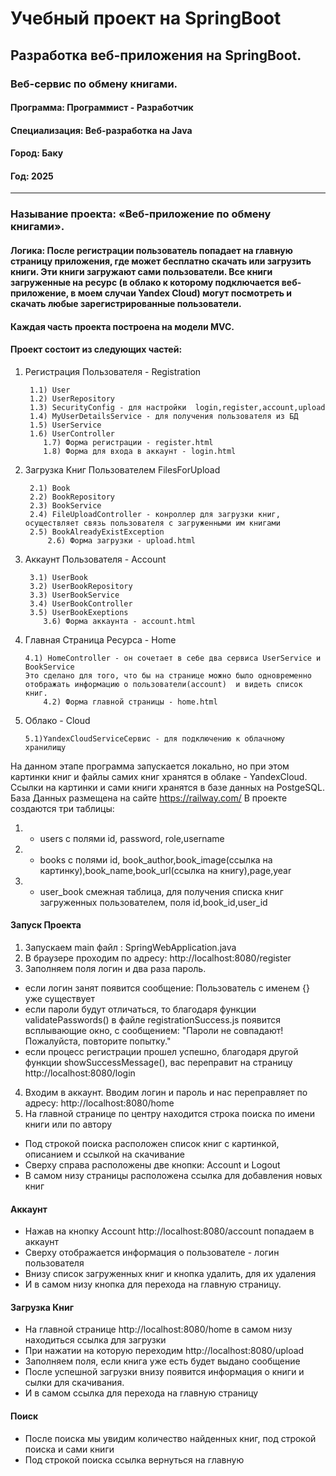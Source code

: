 # Учебный проект на SpringBoot

## Разработка веб-приложения на SpringBoot.
### Веб-сервис по обмену книгами.


#### Программа: Программист - Разработчик
#### Специализация: Веб-разработка на Java 


#### Город: Баку
#### Год: 2025

-------------------------------------------------

### Называние проекта: «Веб-приложение по обмену книгами».
#### Логика: После регистрации пользователь попадает на главную страницу приложения, где может бесплатно скачать или загрузить книги. Эти книги загружают сами пользователи. Все книги загруженные на ресурс (в облако к которому подключается веб-приложение, в моем случаи Yandex Cloud) могут посмотреть и скачать любые зарегистрированные пользователи.



#### Каждая часть проекта построена на модели MVC.
#### Проект состоит из следующих частей:
1) Регистрация Пользователя - Registration

        1.1) User
        1.2) UserRepository
        1.3) SecurityConfig - для настройки  login,register,account,upload
        1.4) MyUserDetailsService - для получения пользователя из БД
        1.5) UserService
        1.6) UserController
           1.7) Форма регистрации - register.html
           1.8) Форма для входа в аккаунт - login.html

2) Загрузка Книг Пользователем FilesForUpload

        2.1) Book
        2.2) BookRepository
        2.3) BookService
        2.4) FileUploadController - конроллер для загрузки книг, осуществляет связь пользователя с загруженными им книгами
        2.5) BookAlreadyExistException
            2.6) Форма загрузки - upload.html

3) Аккаунт Пользователя - Account 

        3.1) UserBook
        3.2) UserBookRepository
        3.3) UserBookService
        3.4) UserBookController
        3.5) UserBookExeptions
           3.6) Форма аккаунта - account.html

4) Главная Страница Ресурса - Home

       4.1) HomeController - он сочетает в себе два сервиса UserService и BookService
       Это сделано для того, что бы на странице можно было одновременно отображать информацию о пользователи(account)  и видеть список книг.
           4.2) Форма главной страницы - home.html

5) Облако - Cloud

       5.1)YandexCloudServiceСервис - для подключению к облачному хранилищу

На данном этапе программа запускается локально, но при этом картинки книг и файлы самих книг хранятся в облаке - YandexCloud.
Ссылки на картинки и сами книги хранятся в базе данных на PostgeSQL.
База Данных размещена на сайте https://railway.com/
В проекте создаются три таблицы:
1. - users c полями id, password, role,username
2. - books с полями id, book_author,book_image(ссылка на картинку),book_name,book_url(ссылка на книгу),page,year
3. - user_book смежная таблица, для получения списка книг загруженных пользователем, поля id,book_id,user_id


#### Запуск Проекта

1.    Запускаем main файл : SpringWebApplication.java
2.    В браузере проходим по адресу: http://localhost:8080/register
3.    Заполняем поля логин и два раза пароль.
- если логин занят появится сообщение: Пользователь с именем {} уже существует
- если пароли будут отличаться, то благодаря функции validatePasswords() в файле registrationSuccess.js появится всплывающие окно, с сообщением: "Пароли не совпадают! Пожалуйста, повторите попытку."
- если процесс регистрации прошел успешно, благодаря другой функции showSuccessMessage(), вас переправит на страницу http://localhost:8080/login
4.    Входим в аккаунт. Вводим логин и пароль и нас переправляет по адресу: http://localhost:8080/home
5.    На главной странице по центру находится строка поиска по имени книги или по автору
-  Под строкой поиска расположен список книг с картинкой, описанием и ссылкой на скачивание
-  Сверху справа расположены две кнопки: Account и Logout
-  В самом низу страницы расположена ссылка для добавления новых книг
 
#### Аккаунт 

- Нажав на кнопку Account http://localhost:8080/account попадаем в аккаунт
- Сверху отображается информация о пользователе - логин пользователя
- Внизу список загруженных книг и кнопка удалить, для их удаления
- И в самом низу кнопка для перехода на главную страницу.

#### Загрузка Книг

- На главной странице http://localhost:8080/home в самом низу находиться ссылка для загрузки
- При нажатии на которую переходим http://localhost:8080/upload
- Заполняем поля, если книга уже есть будет выдано сообщение
- После успешной загрузки внизу появится информация о книги и сылки для скачивания.
- И в самом ссылка для перехода на главную страницу


#### Поиск

- После поиска мы увидим количество найденных книг, под строкой поиска и сами книги
- Под строкой поиска ссылка вернуться на главную








